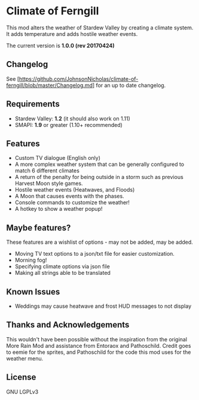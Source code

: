 # Climate of Ferngill

This mod alters the weather of Stardew Valley by creating a climate system. It adds temperature and adds hostile weather events. 

The current version is __1.0.0 (rev 20170424)__ 

## Changelog

See [https://github.com/JohnsonNicholas/climate-of-ferngill/blob/master/Changelog.md] for an up to date changelog.

## Requirements
* Stardew Valley: __1.2__ (it should also work on 1.11)
* SMAPI: __1.9__ or greater (1.10+ recommended)

## Features
* Custom TV dialogue (English only)
* A more complex weather system that can be generally configured to match 6 different climates
* A return of the penalty for being outside in a storm such as previous Harvest Moon style games.
* Hostile weather events (Heatwaves, and Floods)
* A Moon that causes events with the phases.
* Console commands to customize the weather!
* A hotkey to show a weather popup!

## Maybe features?

These features are a wishlist of options - may not be added, may be added.

* Moving TV text options to a json/txt file for easier customization.
* Morning fog!
* Specifying climate options via json file
* Making all strings able to be translated

## Known Issues

* Weddings may cause heatwave and frost HUD messages to not display


## Thanks and Acknowledgements

This wouldn't have been possible without the inspiration from the original More Rain Mod and assistance from Entoraox and 
Pathoschild. Credit goes to eemie for the sprites, and Pathoschild for the code this mod uses for the weather menu.

## License

GNU LGPLv3